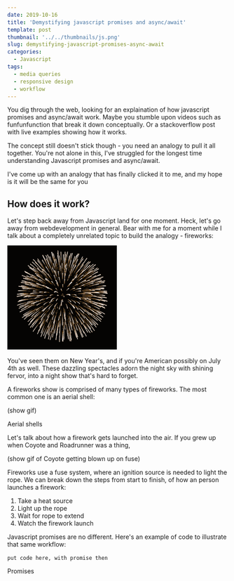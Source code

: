 ```yaml
---
date: 2019-10-16
title: 'Demystifying javascript promises and async/await'
template: post
thumbnail: '../../thumbnails/js.png'
slug: demystifying-javascript-promises-async-await
categories:
  - Javascript
tags:
  - media queries
  - responsive design
  - workflow
---
```


You dig through the web, looking for an explaination of how javascript promises and async/await work. Maybe you stumble upon videos such as funfunfunction that break it down conceptually. Or a stackoverflow post with live examples showing how it works. 

The concept still doesn't stick though - you need an analogy to pull it all together. You're not alone in this, I've struggled for the longest time understanding Javascript promises and async/await.

I've come up with an analogy that has finally clicked it to me, and my hope is it will be the same for you

## How does it work?

Let's step back away from Javascript land for one moment. Heck, let's go away from webdevelopment in general. Bear with me for a moment while I talk about a completely unrelated topic to build the analogy - fireworks:

![](./images/fireworks.gif)

You've seen them on New Year's, and if you're American possibly on July 4th as well. These dazzling spectacles adorn the night sky with shining fervor, into a night show that's hard to forget.

A fireworks show is comprised of many types of fireworks. The most common one is an aerial shell:

(show gif)

Aerial shells 

Let's talk about how a firework gets launched into the air. If you grew up when Coyote and Roadrunner was a thing, 

(show gif of Coyote getting blown up on fuse)

Fireworks use a fuse system, where an ignition source is needed to light the rope. We can break down the steps from start to finish, of how an person launches a firework:

1. Take a heat source
2. Light up the rope
3. Wait for rope to extend
4. Watch the firework launch

Javascript promises are no different. Here's an example of code to illustrate that same workflow:

```
put code here, with promise then

```

Promises
